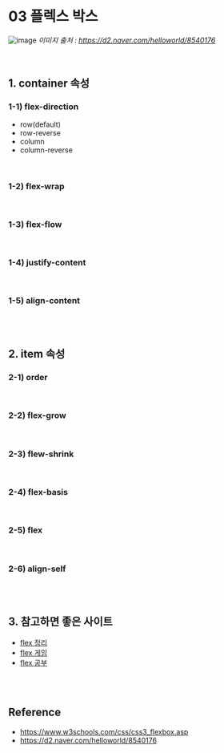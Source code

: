 # 03 플렉스 박스

![image](https://user-images.githubusercontent.com/100753621/163713728-1a24bd6c-ff2e-4ceb-8b02-b4fbdc5674be.png)
_이미지 출처 : https://d2.naver.com/helloworld/8540176_

<br />

## 1. container 속성

### 1-1) flex-direction

- row(default)
- row-reverse
- column
- column-reverse

<br />

### 1-2) flex-wrap

<br />

### 1-3) flex-flow

<br />

### 1-4) justify-content

<br />

### 1-5) align-content

<br />
<br />

## 2. item 속성

### 2-1) order

<br />

### 2-2) flex-grow

<br />

### 2-3) flew-shrink

<br />

### 2-4) flex-basis

<br />

### 2-5) flex

<br />

### 2-6) align-self

<br />
<br />

## 3. 참고하면 좋은 사이트

- [flex 정리](https://css-tricks.com/snippets/css/a-guide-to-flexbox/)
- [flex 게임](https://flexboxfroggy.com/#ko)
- [flex 공부](https://hangem-study.readthedocs.io/en/latest/css/flex/)

<br />
<br />

## Reference

- https://www.w3schools.com/css/css3_flexbox.asp
- https://d2.naver.com/helloworld/8540176
